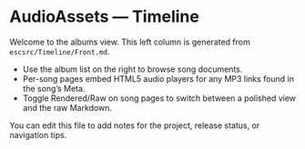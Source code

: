 # AudioAssets — Timeline

Welcome to the albums view. This left column is generated from `escsrc/Timeline/Front.md`.

- Use the album list on the right to browse song documents.
- Per-song pages embed HTML5 audio players for any MP3 links found in the song’s Meta.
- Toggle Rendered/Raw on song pages to switch between a polished view and the raw Markdown.

You can edit this file to add notes for the project, release status, or navigation tips.

